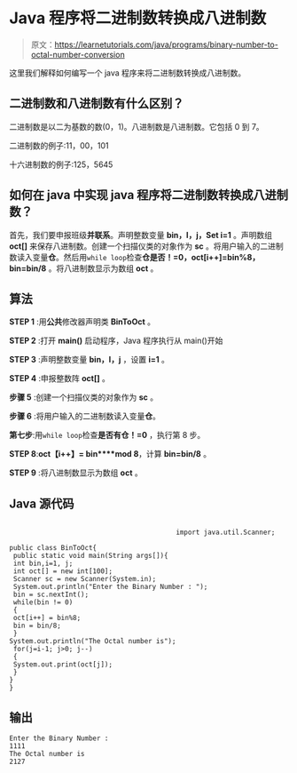 # Java 程序将二进制数转换成八进制数

> 原文：<https://learnetutorials.com/java/programs/binary-number-to-octal-number-conversion>

这里我们解释如何编写一个 java 程序来将二进制数转换成八进制数。

## 二进制数和八进制数有什么区别？

二进制数是以二为基数的数(0，1)。八进制数是八进制数。它包括 0 到 7。

二进制数的例子:11，00，101

十六进制数的例子:125，5645

## 如何在 java 中实现 java 程序将二进制数转换成八进制数？

首先，我们要申报班级**并联系**。声明整数变量 **bin，I，j，Set i=1** 。声明数组 **oct[]** 来保存八进制数。创建一个扫描仪类的对象作为 **sc** 。将用户输入的二进制数读入变量**仓**。然后用`while loop`检查**仓是否！=0，oct[i++]=bin%8，bin=bin/8** 。将八进制数显示为数组 **oct** 。

## 算法

**STEP 1** :用**公共**修改器声明类 **BinToOct** 。

**STEP 2** :打开 **main()** 启动程序，Java 程序执行从 main()开始

**STEP 3** :声明整数变量 **bin，I，j** ，设置 **i=1** 。

**STEP 4** :申报整数阵 **oct[]** 。

**步骤 5** :创建一个扫描仪类的对象作为 **sc** 。

**步骤 6** :将用户输入的二进制数读入变量**仓**。

**第七步**:用`while loop`检查**是否有仓！=0** ，执行第 8 步。

**STEP 8**:**oct【i++】= bin****mod 8**，计算 **bin=bin/8** 。

**STEP 9** :将八进制数显示为数组 **oct** 。

## Java 源代码

```

                                          import java.util.Scanner;

public class BinToOct{
 public static void main(String args[]){
 int bin,i=1, j;
 int oct[] = new int[100];
 Scanner sc = new Scanner(System.in);  
 System.out.println("Enter the Binary Number : ");
 bin = sc.nextInt(); 
 while(bin != 0)
 {
 oct[i++] = bin%8;
 bin = bin/8;
 }
System.out.println("The Octal number is");
 for(j=i-1; j>0; j--)
 {
 System.out.print(oct[j]);
 }
}
}

```

## 输出

```
Enter the Binary Number : 
1111
The Octal number is
2127
```